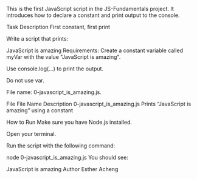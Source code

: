 This is the first JavaScript script in the JS-Fundamentals project. It introduces how to declare a constant and print output to the console.

 Task Description
First constant, first print

Write a script that prints:



JavaScript is amazing
Requirements:
Create a constant variable called myVar with the value "JavaScript is amazing".

Use console.log(...) to print the output.

Do not use var.

File name: 0-javascript_is_amazing.js.

 File
File Name	Description
0-javascript_is_amazing.js	Prints “JavaScript is amazing” using a constant

 How to Run
Make sure you have Node.js installed.

Open your terminal.

Run the script with the following command:

node 0-javascript_is_amazing.js
You should see:

JavaScript is amazing
 Author
Esther Acheng







